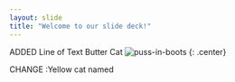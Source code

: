 ```yaml
---
layout: slide
title: "Welcome to our slide deck!"
---
```


ADDED Line of Text Butter Cat
![puss-in-boots](https://cloud.githubusercontent.com/assets/16547949/25401020/740dd682-29c2-11e7-9906-ac5c3a8496c7.jpg)
{: .center}

CHANGE :Yellow cat named
